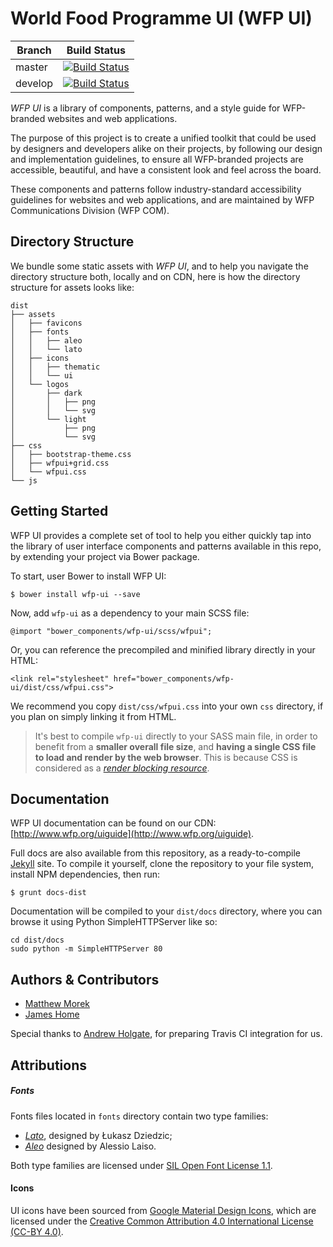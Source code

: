 # World Food Programme UI (WFP UI)

Branch  | Build Status
--------|-------------
master  | [![Build Status](https://travis-ci.org/wfp/ui.svg?branch=master)](https://travis-ci.org/wfp/ui)
develop | [![Build Status](https://travis-ci.org/wfp/ui.svg?branch=develop)](https://travis-ci.org/wfp/ui)

_WFP UI_ is a library of components, patterns, and a style guide for WFP-branded websites and web applications.

The purpose of this project is to create a unified toolkit that could be used by designers and developers alike on their projects, by following our design and implementation guidelines, to ensure all WFP-branded projects are accessible, beautiful, and have a consistent look and feel across the board.

These components and patterns follow industry-standard accessibility guidelines for websites and web applications, and are maintained by WFP Communications Division (WFP COM).

## Directory Structure
We bundle some static assets with _WFP UI_, and to help you navigate the directory structure both, locally and on CDN, here is how the directory structure for assets looks like:

```
dist
├── assets
│   ├── favicons
│   ├── fonts
│   │   ├── aleo
│   │   └── lato
│   ├── icons
│   │   ├── thematic
│   │   └── ui
│   └── logos
│       ├── dark
│       │   ├── png
│       │   └── svg
│       └── light
│           ├── png
│           └── svg
├── css
│   ├── bootstrap-theme.css
│   ├── wfpui+grid.css
│   └── wfpui.css
└── js
```

## Getting Started
WFP UI provides a complete set of tool to help you either quickly tap into the library of user interface components and patterns available in this repo, by extending your project via Bower package.

To start, user Bower to install WFP UI:

```
$ bower install wfp-ui --save
```

Now, add `wfp-ui` as a dependency to your main SCSS file:

```
@import "bower_components/wfp-ui/scss/wfpui";
```

Or, you can reference the precompiled and minified library directly in your HTML:

```
<link rel="stylesheet" href="bower_components/wfp-ui/dist/css/wfpui.css">
```

We recommend you copy `dist/css/wfpui.css` into your own `css` directory, if you plan on simply linking it from HTML.

> It's best to compile `wfp-ui` directly to your SASS main file, in order to benefit from a **smaller overall file size**, and **having a single CSS file to load and render by the web browser**.
> This is because CSS is considered as a [_render blocking resource_](https://developers.google.com/web/fundamentals/performance/critical-rendering-path/render-blocking-css).

## Documentation
WFP UI documentation can be found on our CDN: [http://www.wfp.org/uiguide](http://www.wfp.org/uiguide).

Full docs are also available from this repository, as a ready-to-compile [Jekyll](https://github.com/jekyll/jekyll) site. To compile it yourself, clone the repository to your file system, install NPM dependencies, then run:

```
$ grunt docs-dist
```

Documentation will be compiled to your `dist/docs` directory, where you can browse it using Python SimpleHTTPServer like so:

```
cd dist/docs
sudo python -m SimpleHTTPServer 80
```

## Authors & Contributors
- [Matthew Morek](https://github.com/matthewmorek)
- [James Home](https://github.com/jrah)

Special thanks to [Andrew Holgate](https://github.com/andrewholgate), for preparing Travis CI integration for us.

## Attributions

##### Fonts
Fonts files located in `fonts` directory contain two type families:

- [*Lato*](https://www.google.com/fonts/specimen/Lato), designed by Łukasz Dziedzic;
- [*Aleo*](http://www.fontfabric.com/aleo-free-font/) designed by Alessio Laiso.

Both type families are licensed under [SIL Open Font License 1.1](http://scripts.sil.org/OFL).

#### Icons
UI icons have been sourced from [Google Material Design Icons](https://github.com/google/material-design-icons), which are licensed under the [Creative Common Attribution 4.0 International License (CC-BY 4.0)](http://creativecommons.org/licenses/by/4.0/).
